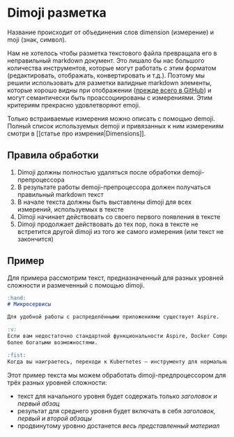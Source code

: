 # Dimoji разметка

Название происходит от объединения слов dimension (измерение) и moji (знак, символ).

Нам не хотелось чтобы разметка текстового файла превращала его в неправильный markdown документ. Это лишало бы нас большого количества инструментов, которые могут работать с этим форматом (редактировать, отображать, конвертировать и т.д.). Поэтому мы решили использовать для разметки валидные markdown элементы, которые хорошо видны при отображении ([прежде всего в GitHub](https://github.com/ikatyang/emoji-cheat-sheet)) и могут семантически быть проассоциированы с измерениями. Этим критериям прекрасно удовлетворяют emoji.

Только встраиваемые измерения можно описать с помощью demoji. Полный список используемых demoji и привязанных к ним измерениям смотри в [[статье про измрения|Dimensions]].

## Правила обработки

1. Dimoji должны полностью удаляться после обработки demoji-препроцессора
1. В результате работы demoji-препроцессора должен получаться правильный markdown текст
1. В начале текста должны быть выставлены dimoji для всех измерений, используемых в тексте
1. Dimoji начинает действовать со своего первого появления в тексте
1. Dimoji продолжает действовать до тех пор, пока в тексте не встретится другой dimoji из того же самого измерения (или текст не закончится)

## Пример

Для примера рассмотрим текст, предназначенный для разных уровней сложности и размеченный с помощью dimoji.

```markdown
:hand:
# Микросервисы

Для удобной работы с распределёнными приложениями существует Aspire.

:v:
Если вам недостаточно стандартной функциональности Aspire, Docker Compose обладает
более богатыми возможностями.

:fist:
Когда вы наиграетесь, переходи к Kubernetes — инструменту для нормальных пацанов.
```

Этот пример текста мы можем обработать dimoji-предпроцессором для трёх разных уровней сложности:

- текст для начального уровня будет содержать только _заголовок и первый абзац_
- результат для среднего уровня будет включать в себя _заголовок, первый и второй абзацы_
- продвинутому уровню достанется _весь представленный материал_
